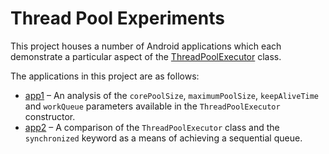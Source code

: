 # Thread Pool Experiments

This project houses a number of Android applications which each demonstrate a particular aspect of the [ThreadPoolExecutor](https://developer.android.com/reference/java/util/concurrent/ThreadPoolExecutor) class.

The applications in this project are as follows:

* [app1](app1) – An analysis of the `corePoolSize`, `maximumPoolSize`, `keepAliveTime` and `workQueue` parameters available in the `ThreadPoolExecutor` constructor.
* [app2](app2) – A comparison of the `ThreadPoolExecutor` class and the `synchronized` keyword as a means of achieving a sequential queue.

